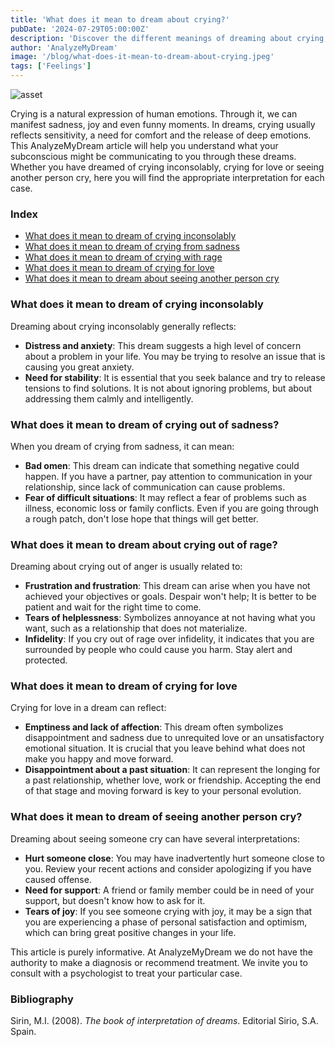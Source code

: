 ```yaml
---
title: 'What does it mean to dream about crying?'
pubDate: '2024-07-29T05:00:00Z'
description: 'Discover the different meanings of dreaming about crying, from crying inconsolably to crying for love. Learn how these dreams reflect your emotions and personal situations.'
author: 'AnalyzeMyDream'
image: '/blog/what-does-it-mean-to-dream-about-crying.jpeg'
tags: ['Feelings']
---
```


![asset](/blog/what-does-it-mean-to-dream-about-crying.jpeg)



Crying is a natural expression of human emotions. Through it, we can manifest sadness, joy and even funny moments. In dreams, crying usually reflects sensitivity, a need for comfort and the release of deep emotions. This AnalyzeMyDream article will help you understand what your subconscious might be communicating to you through these dreams. Whether you have dreamed of crying inconsolably, crying for love or seeing another person cry, here you will find the appropriate interpretation for each case.


### Index

- [What does it mean to dream of crying inconsolably](#what-does-it-mean-to-dream-of-crying-inconsolably)
- [What does it mean to dream of crying from sadness](#what-does-it-mean-to-dream-about-crying-from-sadness)
- [What does it mean to dream of crying with rage](#what-does-it-mean-to-dream-of-crying-with-rage)
- [What does it mean to dream of crying for love](#what-does-it-mean-to-dream-of-crying-for-love)
- [What does it mean to dream about seeing another person cry](#what-does-it-mean-to-dream-about-seeing-another-person-cry)

### What does it mean to dream of crying inconsolably

Dreaming about crying inconsolably generally reflects:

- **Distress and anxiety**: This dream suggests a high level of concern about a problem in your life. You may be trying to resolve an issue that is causing you great anxiety.
- **Need for stability**: It is essential that you seek balance and try to release tensions to find solutions. It is not about ignoring problems, but about addressing them calmly and intelligently.


### What does it mean to dream of crying out of sadness?

When you dream of crying from sadness, it can mean:

- **Bad omen**: This dream can indicate that something negative could happen. If you have a partner, pay attention to communication in your relationship, since lack of communication can cause problems.
- **Fear of difficult situations**: It may reflect a fear of problems such as illness, economic loss or family conflicts. Even if you are going through a rough patch, don't lose hope that things will get better.


### What does it mean to dream about crying out of rage?

Dreaming about crying out of anger is usually related to:

- **Frustration and frustration**: This dream can arise when you have not achieved your objectives or goals. Despair won't help; It is better to be patient and wait for the right time to come.
- **Tears of helplessness**: Symbolizes annoyance at not having what you want, such as a relationship that does not materialize.
- **Infidelity**: If you cry out of rage over infidelity, it indicates that you are surrounded by people who could cause you harm. Stay alert and protected. 

### What does it mean to dream of crying for love

Crying for love in a dream can reflect:

- **Emptiness and lack of affection**: This dream often symbolizes disappointment and sadness due to unrequited love or an unsatisfactory emotional situation. It is crucial that you leave behind what does not make you happy and move forward.
- **Disappointment about a past situation**: It can represent the longing for a past relationship, whether love, work or friendship. Accepting the end of that stage and moving forward is key to your personal evolution.


### What does it mean to dream of seeing another person cry?

Dreaming about seeing someone cry can have several interpretations:

- **Hurt someone close**: You may have inadvertently hurt someone close to you. Review your recent actions and consider apologizing if you have caused offense.
- **Need for support**: A friend or family member could be in need of your support, but doesn't know how to ask for it. 
- **Tears of joy**: If you see someone crying with joy, it may be a sign that you are experiencing a phase of personal satisfaction and optimism, which can bring great positive changes in your life.

This article is purely informative. At AnalyzeMyDream we do not have the authority to make a diagnosis or recommend treatment. We invite you to consult with a psychologist to treat your particular case.


### Bibliography

Sirin, M.I. (2008). *The book of interpretation of dreams*. Editorial Sirio, S.A. Spain.